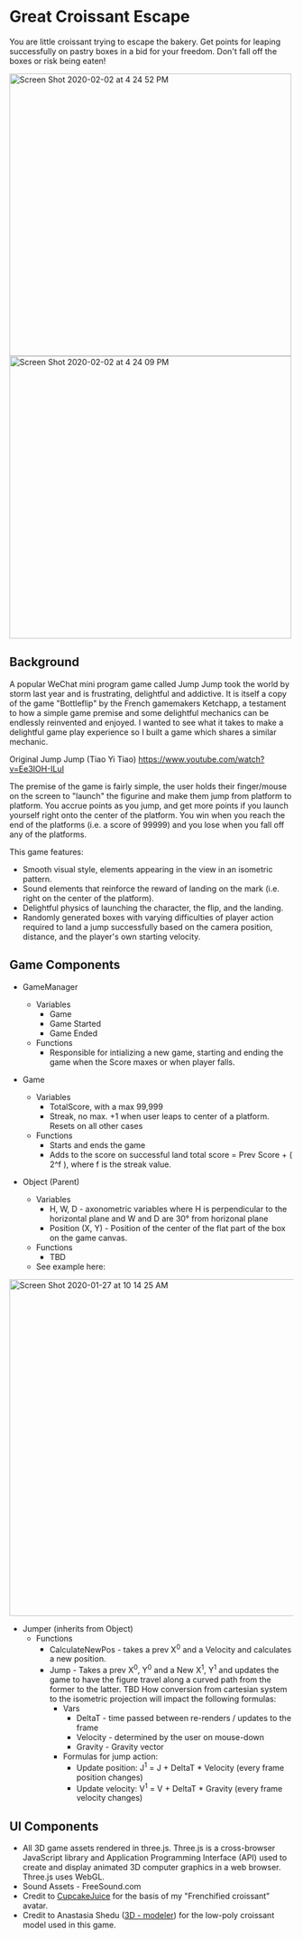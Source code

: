 # Great Croissant Escape

You are little croissant trying to escape the bakery. Get points for leaping successfully on pastry boxes in a bid for your freedom. Don't fall off the boxes or risk being eaten! 

<img height="500" alt="Screen Shot 2020-02-02 at 4 24 52 PM" src="https://user-images.githubusercontent.com/55667998/73617951-a3b4a980-45d8-11ea-9f5b-fcf20cd5f584.png"> <img height="500" alt="Screen Shot 2020-02-02 at 4 24 09 PM" src="https://user-images.githubusercontent.com/55667998/73617955-a6af9a00-45d8-11ea-9661-367b2b442683.png">





## Background

A popular WeChat mini program game called Jump Jump took the world by storm last year and is frustrating, delightful and addictive. It is itself a copy of the game "Bottleflip" by the French gamemakers Ketchapp, a testament to how a simple game premise and some delightful mechanics can be endlessly reinvented and enjoyed. I wanted to see what it takes to make a delightful game play experience so I built a game which shares a similar mechanic.  

Original Jump Jump (Tiao Yi Tiao) 
https://www.youtube.com/watch?v=Ee3IOH-ILuI

The premise of the game is fairly simple, the user holds their finger/mouse on the screen to "launch" the figurine and make them jump from platform to platform. You accrue points as you jump, and get more points if you launch yourself right onto the center of the platform. You win when you reach the end of the platforms (i.e. a score of 99999) and you lose when you fall off any of the platforms.

This game features:

* Smooth visual style, elements appearing in the view in an isometric pattern. 
* Sound elements that reinforce the reward of landing on the mark (i.e. right on the center of the platform).
* Delightful physics of launching the character, the flip, and the landing.
* Randomly generated boxes with varying difficulties of player action required to land a jump successfully based on the camera position, distance, and the player's own starting velocity. 

## Game Components

* GameManager
  * Variables 
      * Game
      * Game Started
      * Game Ended
  * Functions
      * Responsible for intializing a new game, starting and ending the game when the Score maxes or when player falls.     
* Game
  * Variables
      * TotalScore, with a max 99,999
      * Streak, no max. +1 when user leaps to center of a platform. Resets on all other cases
  * Functions
      * Starts and ends the game
      * Adds to the score on successful land total score = Prev Score + ( 2^f ), where f is the streak value. 
     
* Object (Parent) 
  * Variables
    * H, W, D - axonometric variables where H is perpendicular to the horizontal plane and W and D are 30° from horizonal plane
    * Position (X, Y) - Position of the center of the flat part of the box on the game canvas. 
  * Functions
    * TBD
  * See example here: 
<img width="596" alt="Screen Shot 2020-01-27 at 10 14 25 AM" src="https://user-images.githubusercontent.com/55667998/73203685-617bfb80-40f2-11ea-8a4b-d48631ad927e.png">
 
* Jumper (inherits from Object)
  * Functions
    * CalculateNewPos - takes a prev X<sup>0</sup> and a Velocity and calculates a new position. 
    * Jump - Takes a prev X<sup>0</sup>, Y<sup>0</sup> and a New X<sup>1</sup>, Y<sup>1</sup> and updates the game to have the figure travel along a curved path from the former to the latter. TBD How conversion from cartesian system to the isometric projection will impact the following formulas:  
      * Vars 
         * DeltaT - time passed between re-renders / updates to the frame
         * Velocity - determined by the user on mouse-down
         * Gravity - Gravity vector 
      * Formulas for jump action: 
         * Update position: J<sup>1</sup> = J + DeltaT * Velocity (every frame position changes)
         * Update velocity: V<sup>1</sup> = V + DeltaT * Gravity  (every frame velocity changes)    

## UI Components

* All 3D game assets rendered in three.js. Three.js is a cross-browser JavaScript library and Application Programming Interface (API) used to create and display animated 3D computer graphics in a web browser. Three.js uses WebGL. 
* Sound Assets - FreeSound.com
* Credit to [CupcakeJuice](https://www.deviantart.com/cupcakejuice/art/Cute-Croissant-194136322) for the basis of my "Frenchified croissant" avatar. 
* Credit to Anastasia Shedu ([3D - modeler](https://sketchfab.com/Anastasia.Shedu)) for the low-poly croissant model used in this game.




